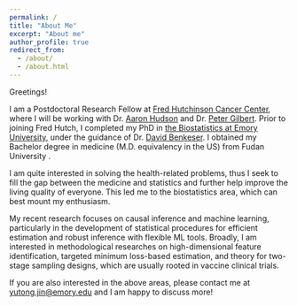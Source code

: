 ```yaml
---
permalink: /
title: "About Me"
excerpt: "About me"
author_profile: true
redirect_from: 
  - /about/
  - /about.html
---
```


Greetings! 

I am a Postdoctoral Research Fellow at [Fred Hutchinson Cancer Center](https://www.fredhutch.org/en/research/divisions/vaccine-infectious-disease-division.html), where I will be working with Dr. [Aaron Hudson](https://www.fredhutch.org/en/faculty-lab-directory/hudson-aaron.html) and Dr. [Peter Gilbert](https://www.fredhutch.org/en/faculty-lab-directory/gilbert-peter.html). Prior to joining Fred Hutch, I completed my PhD in [the Biostatistics at Emory University](https://www.sph.emory.edu/departments/bios/index.html), under the guidance of Dr. [David Benkeser](https://www.sph.emory.edu/faculty/profile/index.php?FID=8917). I obtained my Bachelor degree in medicine (M.D. equivalency in the US) from Fudan University .

I am quite interested in solving the health-related problems, thus I seek to fill the gap between the medicine and statistics and further help improve the living quality of everyone. This led me to the biostatistics area, which can best mount my enthusiasm.

My recent research focuses on causal inference and machine learning, particularly in the development of statistical procedures for efficient estimation and robust inference with flexible ML tools. Broadly, I am interested in methodological researches on high-dimensional feature identification, targeted minimum loss-based estimation, and theory for two-stage sampling designs, which are usually rooted in vaccine clinical trials.

If you are also interested in the above areas, please contact me at [yutong.jin@emory.edu](yutong.jin@emory.edu) and I am happy to discuss more!

<!-- **I am actively looking for post-doc opportunities. Please feel free to contact me if you have one!** -->

